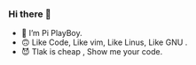 ### Hi there 👋

- 🙂 I’m Pi PlayBoy.
- 🙃 Like Code, Like vim, Like Linus, Like GNU .
- 😈 Tlak is cheap , Show me your code.
